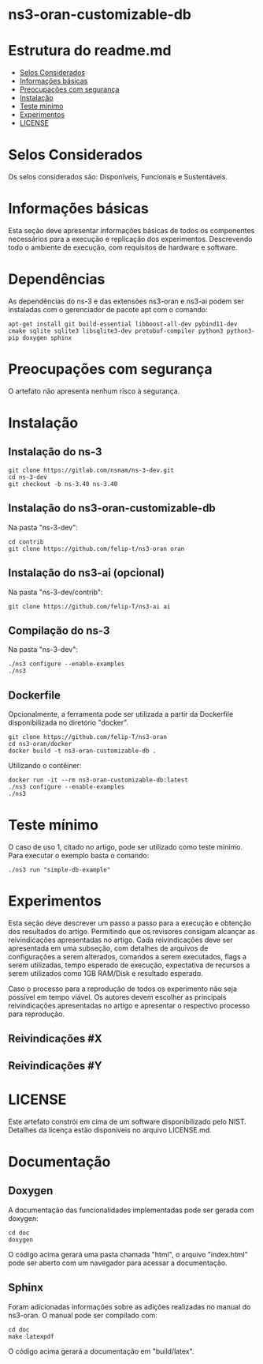# ns3-oran-customizable-db

# Estrutura do readme.md
* [Selos Considerados](#selos-considerados)
* [Informações básicas](#informações-básicas)
* [Preocupações com segurança](#preocupações-com-segurança)
* [Instalação](#instalação)
* [Teste mínimo](#teste-mínimo)
* [Experimentos](#experimentos)
* [LICENSE](#license)

# Selos Considerados

Os selos considerados são: Disponíveis, Funcionais e Sustentáveis.

# Informações básicas

Esta seção deve apresentar informações básicas de todos os componentes necessários para a execução e replicação dos experimentos. 
Descrevendo todo o ambiente de execução, com requisitos de hardware e software.

# Dependências

As dependências do ns-3 e das extensões ns3-oran e ns3-ai podem ser instaladas com o gerenciador de pacote apt com o comando:
```shell
apt-get install git build-essential libboost-all-dev pybind11-dev cmake sqlite sqlite3 libsqlite3-dev protobuf-compiler python3 python3-pip doxygen sphinx
```
# Preocupações com segurança

O artefato não apresenta nenhum risco à segurança.

# Instalação

## Instalação do ns-3

```shell
git clone https://gitlab.com/nsnam/ns-3-dev.git
cd ns-3-dev
git checkout -b ns-3.40 ns-3.40
```

## Instalação do ns3-oran-customizable-db

Na pasta "ns-3-dev":
```shell
cd contrib
git clone https://github.com/felip-t/ns3-oran oran
```

## Instalação do ns3-ai (opcional)

Na pasta "ns-3-dev/contrib":
```shell
git clone https://github.com/felip-T/ns3-ai ai
```

## Compilação do ns-3
Na pasta "ns-3-dev":
```shell
./ns3 configure --enable-examples
./ns3
```

## Dockerfile
Opcionalmente, a ferramenta pode ser utilizada a partir da Dockerfile disponibilizada no diretório "docker".
```shell
git clone https://github.com/felip-T/ns3-oran
cd ns3-oran/docker
docker build -t ns3-oran-customizable-db .
```

Utilizando o contêiner:
```shell
docker run -it --rm ns3-oran-customizable-db:latest
./ns3 configure --enable-examples
./ns3
```

# Teste mínimo

O caso de uso 1, citado no artigo, pode ser utilizado como teste mínimo. Para executar o exemplo basta o comando:
```shell
./ns3 run "simple-db-example"
```

# Experimentos

Esta seção deve descrever um passo a passo para a execução e obtenção dos resultados do artigo. Permitindo que os revisores consigam alcançar as reivindicações apresentadas no artigo. 
Cada reivindicações deve ser apresentada em uma subseção, com detalhes de arquivos de configurações a serem alterados, comandos a serem executados, flags a serem utilizadas, tempo esperado de execução, expectativa de recursos a serem utilizados como 1GB RAM/Disk e resultado esperado. 

Caso o processo para a reprodução de todos os experimento não seja possível em tempo viável. Os autores devem escolher as principais reivindicações apresentadas no artigo e apresentar o respectivo processo para reprodução.

## Reivindicações #X

## Reivindicações #Y

# LICENSE

Este artefato constrói em cima de um software disponibilizado pelo NIST. Detalhes da licença estão disponíveis no arquivo LICENSE.md.

# Documentação

## Doxygen
A documentação das funcionalidades implementadas pode ser gerada com doxygen:
```shell
cd doc
doxygen
```
O código acima gerará uma pasta chamada "html", o arquivo "index.html" pode ser aberto com um navegador para acessar a documentação.

## Sphinx
Foram adicionadas informações sobre as adições realizadas no manual do ns3-oran.
O manual pode ser compilado com:
```
cd doc
make latexpdf
```
O código acima gerará a documentação em "build/latex".
